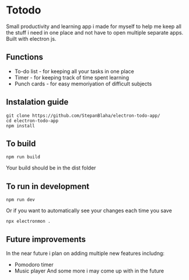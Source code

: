 # Totodo
Small productivity and learning app i made for myself to help me keep all the stuff i need in one place and not have to open multiple separate apps.<br>
Built with electron js.

## Functions
- To-do list - for keeping all your tasks in one place
- Timer - for keeping track of time spent learning
- Punch cards - for easy memoriyation of difficult subjects

## Instalation guide
```
git clone https://github.com/StepanBlaha/electron-todo-app/
cd electron-todo-app
npm install
```

## To build 
```
npm run build
```
Your build should be in the dist folder

## To run in development
```
npm run dev
```
Or if you want to automatically see your changes each time you save
```
npx electronmon .
```

## Future improvements
In the near future i plan on adding multiple new features includng:
- Pomodoro timer
- Music player
And some more i may come up with in the future
